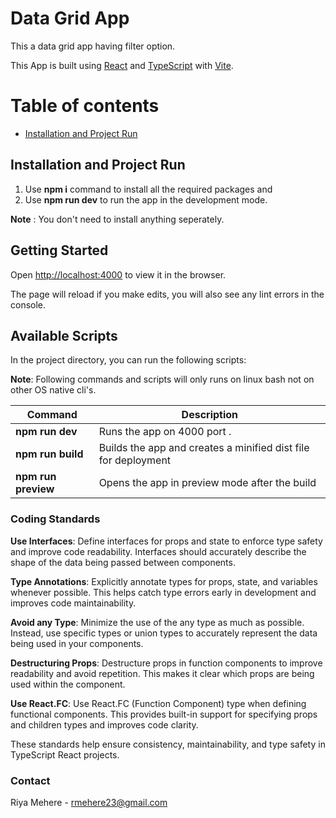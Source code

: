 # Data Grid App

This a data grid app having filter option.

This App is built using [React](https://github.com/facebook/react) and [TypeScript](https://github.com/microsoft/TypeScript) with [Vite](https://github.com/vitejs/vite).

# Table of contents

- [Installation and Project Run](#installation-and-project-run)


## Installation and Project Run

1. Use **npm i** command to install all the required packages and 
2. Use **npm run dev** to run the app in the development mode.

**Note** : You don't need to install anything seperately.

## Getting Started

Open [http://localhost:4000](http://localhost:4000) to view it in the browser.

The page will reload if you make edits, you will also see any lint errors in the console.

## Available Scripts

In the project directory, you can run the following scripts:

**Note**: Following commands and scripts will only runs on linux bash not on other OS native cli's.

| Command                               | Description                                                               |
| ------------------------------------- | ------------------------------------------------------------------------- |
| **npm run dev**               | Runs the app on 4000 port .                      |
| **npm run build**        | Builds the app and creates a minified dist file for deployment                       |
| **npm run preview**    | Opens the app in preview mode after the build                 |


### Coding Standards

**Use Interfaces**: Define interfaces for props and state to enforce type safety and improve code readability. Interfaces should accurately describe the shape of the data being passed between components.

**Type Annotations**: Explicitly annotate types for props, state, and variables whenever possible. This helps catch type errors early in development and improves code maintainability.

**Avoid any Type**: Minimize the use of the any type as much as possible. Instead, use specific types or union types to accurately represent the data being used in your components.

**Destructuring Props**: Destructure props in function components to improve readability and avoid repetition. This makes it clear which props are being used within the component.

**Use React.FC**: Use React.FC (Function Component) type when defining functional components. This provides built-in support for specifying props and children types and improves code clarity.

These standards help ensure consistency, maintainability, and type safety in TypeScript React projects.

### Contact

Riya Mehere - [rmehere23@gmail.com](rmehere23@gmail.com)
